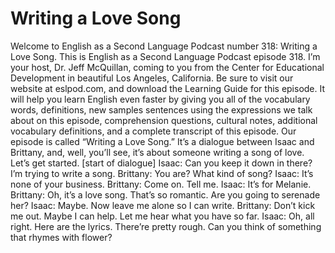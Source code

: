 # Writing a Love Song

Welcome to English as a Second Language Podcast number 318: Writing a Love Song.  This is English as a Second Language Podcast episode 318.  I’m your host, Dr. Jeff McQuillan, coming to you from the Center for Educational Development in beautiful Los Angeles, California.  Be sure to visit our website at eslpod.com, and download the Learning Guide for this episode.  It will help you learn English even faster by giving you all of the vocabulary words, definitions, new samples sentences using the expressions we talk about on this episode, comprehension questions, cultural notes, additional vocabulary definitions, and a complete transcript of this episode.  Our episode is called “Writing a Love Song.”  It’s a dialogue between Isaac and Brittany, and, well, you’ll see, it’s about someone writing a song of love.  Let’s get started.  [start of dialogue]  Isaac:  Can you keep it down in there?  I’m trying to write a song.  Brittany:  You are?  What kind of song?  Isaac:  It’s none of your business.  Brittany:  Come on.  Tell me.    Isaac:  It’s for Melanie.    Brittany:  Oh, it’s a love song.  That’s so romantic.  Are you going to serenade her?  Isaac:  Maybe.  Now leave me alone so I can write.  Brittany:  Don’t kick me out.  Maybe I can help.  Let me hear what you have so far.    Isaac:  Oh, all right.  Here are the lyrics.  There’re pretty rough.  Can you think of something that rhymes with flower? 